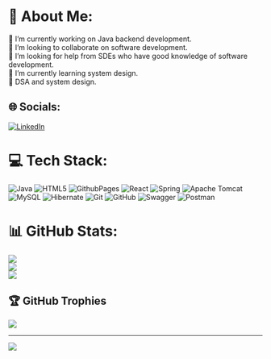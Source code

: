 # 💫 About Me:
🔭 I’m currently working on Java backend development.<br>👯 I’m looking to collaborate on software development.<br>🤝 I’m looking for help from SDEs who have good knowledge of software development.<br>🌱 I’m currently learning system design.<br>💬 DSA and system design.<br>


## 🌐 Socials:
[![LinkedIn](https://img.shields.io/badge/LinkedIn-%230077B5.svg?logo=linkedin&logoColor=white)](https://linkedin.com/in/https://www.linkedin.com/in/firdoseshaik/) 

# 💻 Tech Stack:
![Java](https://img.shields.io/badge/java-%23ED8B00.svg?style=for-the-badge&logo=openjdk&logoColor=white) ![HTML5](https://img.shields.io/badge/html5-%23E34F26.svg?style=for-the-badge&logo=html5&logoColor=white) ![GithubPages](https://img.shields.io/badge/github%20pages-121013?style=for-the-badge&logo=github&logoColor=white) ![React](https://img.shields.io/badge/react-%2320232a.svg?style=for-the-badge&logo=react&logoColor=%2361DAFB) ![Spring](https://img.shields.io/badge/spring-%236DB33F.svg?style=for-the-badge&logo=spring&logoColor=white) ![Apache Tomcat](https://img.shields.io/badge/apache%20tomcat-%23F8DC75.svg?style=for-the-badge&logo=apache-tomcat&logoColor=black) ![MySQL](https://img.shields.io/badge/mysql-4479A1.svg?style=for-the-badge&logo=mysql&logoColor=white) ![Hibernate](https://img.shields.io/badge/Hibernate-59666C?style=for-the-badge&logo=Hibernate&logoColor=white) ![Git](https://img.shields.io/badge/git-%23F05033.svg?style=for-the-badge&logo=git&logoColor=white) ![GitHub](https://img.shields.io/badge/github-%23121011.svg?style=for-the-badge&logo=github&logoColor=white) ![Swagger](https://img.shields.io/badge/-Swagger-%23Clojure?style=for-the-badge&logo=swagger&logoColor=white) ![Postman](https://img.shields.io/badge/Postman-FF6C37?style=for-the-badge&logo=postman&logoColor=white)
# 📊 GitHub Stats:
![](https://github-readme-stats.vercel.app/api?username=shaikfirdose-dev&theme=onedark&hide_border=false&include_all_commits=true&count_private=true)<br/>
![](https://github-readme-streak-stats.herokuapp.com/?user=shaikfirdose-dev&theme=onedark&hide_border=false)<br/>
![](https://github-readme-stats.vercel.app/api/top-langs/?username=shaikfirdose-dev&theme=onedark&hide_border=false&include_all_commits=true&count_private=true&layout=compact)

## 🏆 GitHub Trophies
![](https://github-profile-trophy.vercel.app/?username=shaikfirdose-dev&theme=radical&no-frame=false&no-bg=false&margin-w=4)

---
[![](https://visitcount.itsvg.in/api?id=shaikfirdose-dev&icon=0&color=0)](https://visitcount.itsvg.in)

<!-- Proudly created with GPRM ( https://gprm.itsvg.in ) -->

